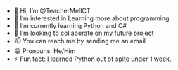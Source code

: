 - 👋 Hi, I’m @TeacherMelICT
- 👀 I’m interested in Learning more about programming
- 🌱 I’m currently learning Python and C#
- 💞️ I’m looking to collaborate on my future project
- 📫 You can reach me by sending me an email
- 😄 Pronouns: He/Him
- ⚡ Fun fact: I learned Python out of spite under 1 week.

<!---
TeacherMelICT/TeacherMelICT is a ✨ special ✨ repository because its `README.md` (this file) appears on your GitHub profile.
You can click the Preview link to take a look at your changes.
--->
